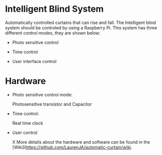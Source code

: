 # Intelligent Blind System

Automatically controlled curtains that can rise and fall. The Intelligent blind system should be controled by using a Raspberry Pi. This system has three different control modes, they are shown below:

- Photo sensitive control

- Time control

- User interface control

# Hardware

- Photo sensitive control mode:

  Photosensitive transistor and Capacitor

- Time control:

  Real time clock

- User control

  X
More details about the hardware and software can be found in the [Wiki](https://github.com/LaurenJA/automatic-curtain/wiki.
